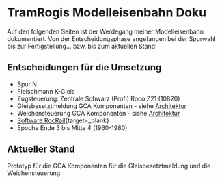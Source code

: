 # TramRogis Modelleisenbahn Doku
Auf den folgenden Seiten ist der Werdegang meiner Modelleisenbahn dokumentiert.
Von der Entscheidungsphase angefangen bei der Spurwahl bis zur Fertigstellung... bzw. bis zum aktuellen Stand!

## Entscheidungen für die Umsetzung
* Spur N
* Fleischmann K-Gleis
* Zugsteuerung: Zentrale Schwarz (Profi) Roco Z21 (10820)
* Gleisbesetztmeldung GCA Komponenten - siehe [Architektur](architektur/index.md)
* Weichensteuerung GCA Komponenten - siehe [Architektur](architektur/index.md)
* [Software RocRail](https://wiki.rocrail.net/doku.php?id=video-tutorials-de){target=_blank} 
* Epoche Ende 3 bis Mitte 4 (1960-1980)

## Aktueller Stand
Prototyp für die GCA Komponenten für die Gleisbesetztmeldung und die Weichensteuerung.

